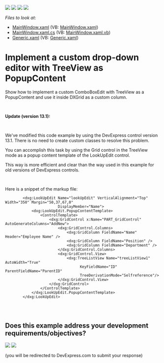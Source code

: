 <!-- default badges list -->
![](https://img.shields.io/endpoint?url=https://codecentral.devexpress.com/api/v1/VersionRange/128645103/10.2.6%2B)
[![](https://img.shields.io/badge/Open_in_DevExpress_Support_Center-FF7200?style=flat-square&logo=DevExpress&logoColor=white)](https://supportcenter.devexpress.com/ticket/details/E3106)
[![](https://img.shields.io/badge/📖_How_to_use_DevExpress_Examples-e9f6fc?style=flat-square)](https://docs.devexpress.com/GeneralInformation/403183)
[![](https://img.shields.io/badge/💬_Leave_Feedback-feecdd?style=flat-square)](#does-this-example-address-your-development-requirementsobjectives)
<!-- default badges end -->
<!-- default file list -->
*Files to look at*:

* [MainWindow.xaml](./CS/MainWindow.xaml) (VB: [MainWindow.xaml](./VB/MainWindow.xaml))
* [MainWindow.xaml.cs](./CS/MainWindow.xaml.cs) (VB: [MainWindow.xaml.vb](./VB/MainWindow.xaml.vb))
* [Generic.xaml](./CS/Themes/Generic.xaml) (VB: [Generic.xaml](./VB/Themes/Generic.xaml))
<!-- default file list end -->
# Implement a custom drop-down editor with TreeView as PopupContent


<p>Show how to implement a custom ComboBoxEdit with TreeView as a PopupContent and use it inside DXGrid as a custom column.</p><br />
<p><strong>Update (</strong><strong>version </strong><strong>13.1</strong><strong>):</strong></p><br />
<p>We've modified this code example by using the DevExpress control version 13.1. There is no need to create custom classes to resolve this problem.</p><p>You can accomplish this task by using the Grid control in the TreeView mode as a popup content template of the LookUpEdit control. </p><p>This way is more efficient and clear than the way used in this example for old versions of DevExpress controls. </p><br />
<p>Here is a snippet of the markup file:</p>

```xaml
        <dxg:LookUpEdit Name="lookUpEdit" VerticalAlignment="Top" Width="350" Margin="50,37,67,0"
                        DisplayMember="Name">
            <dxg:LookUpEdit.PopupContentTemplate>
                <ControlTemplate>
                    <dxg:GridControl x:Name="PART_GridControl" AutoGenerateColumns="AddNew">
                        <dxg:GridControl.Columns>
                            <dxg:GridColumn FieldName="Name" Header="Employee Name" />
                            <dxg:GridColumn FieldName="Position" />
                            <dxg:GridColumn FieldName="Department" />
                        </dxg:GridControl.Columns>
                        <dxg:GridControl.View>
                            <dxg:TreeListView Name="treeListView1" AutoWidth="True"
                                  KeyFieldName="ID" ParentFieldName="ParentID"
                                  TreeDerivationMode="Selfreference"/>
                        </dxg:GridControl.View>
                    </dxg:GridControl>
                </ControlTemplate>
            </dxg:LookUpEdit.PopupContentTemplate>
        </dxg:LookUpEdit>


```



<br/>


<!-- feedback -->
## Does this example address your development requirements/objectives?

[<img src="https://www.devexpress.com/support/examples/i/yes-button.svg"/>](https://www.devexpress.com/support/examples/survey.xml?utm_source=github&utm_campaign=wpf-lookupedit-display-treelist-as-popup-content&~~~was_helpful=yes) [<img src="https://www.devexpress.com/support/examples/i/no-button.svg"/>](https://www.devexpress.com/support/examples/survey.xml?utm_source=github&utm_campaign=wpf-lookupedit-display-treelist-as-popup-content&~~~was_helpful=no)

(you will be redirected to DevExpress.com to submit your response)
<!-- feedback end -->
